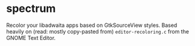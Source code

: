 # spectrum

Recolor your libadwaita apps based on GtkSourceView styles. Based heavily on (read: mostly copy-pasted from) `editor-recoloring.c` from the GNOME Text Editor.
